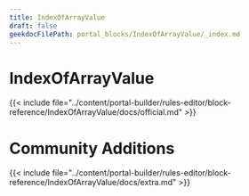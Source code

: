 ```yaml
---
title: IndexOfArrayValue
draft: false
geekdocFilePath: portal_blocks/IndexOfArrayValue/_index.md
---
```

# IndexOfArrayValue
{{< include file="../content/portal-builder/rules-editor/block-reference/IndexOfArrayValue/docs/official.md" >}}

# Community Additions

{{< include file="../content/portal-builder/rules-editor/block-reference/IndexOfArrayValue/docs/extra.md" >}}